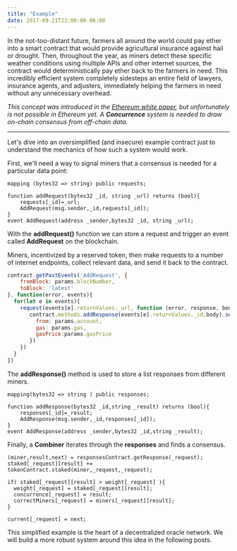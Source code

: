 ```yaml
---
title: "Example"
date: 2017-09-21T22:00:00-06:00
---
```


In the not-too-distant future, farmers all around the world could pay ether into a smart contract that would provide agricultural insurance against hail or drought. Then, throughout the year, as miners detect these specific weather conditions using multiple APIs and other internet sources, the contract would deterministically pay ether back to the farmers in need. This incredibly efficient system completely sidesteps an entire field of lawyers, insurance agents, and adjusters, immediately helping the farmers in need without any unnecessary overhead.

<i>This concept was introduced in the <a href="https://github.com/ethereum/wiki/wiki/White-Paper" target="_blank">Ethereum white paper</a>, but unfortunately is not possible in Ethereum yet. A **Concurrence** system is needed to draw on-chain consensus from off-chain data.</i>

-------------------------------------------------------

Let's dive into an oversimplified (and insecure) example contract just to understand the mechanics of how such a system would work.

First, we'll need a way to signal miners that a consensus is needed for a particular data point:
```
mapping (bytes32 => string) public requests;

function addRequest(bytes32 _id, string _url) returns (bool){
    requests[_id]=_url;
    AddRequest(msg.sender,_id,requests[_id]);
}
event AddRequest(address _sender,bytes32 _id, string _url);
```

With the **addRequest()** function we can store a request and trigger an event called **AddRequest** on the blockchain.

Miners, incentivized by a reserved token, then make requests to a number of internet endpoints, collect relevant data, and send it back to the contract.
```javascript
contract.getPastEvents('AddRequest', {
    fromBlock: params.blockNumber,
    toBlock: 'latest'
}, function(error, events){
  for(let e in events){
    request(events[e].returnValues._url, function (error, response, body) {
       contract.methods.addResponse(events[e].returnValues._id,body).send({
         from: params.account,
         gas: params.gas,
         gasPrice:params.gasPrice
       })
    })
  }
})
```

The **addResponse()** method is used to store a list responses from different miners.
```
mapping(bytes32 => string ) public responses;

function addResponse(bytes32 _id,string _result) returns (bool){
    responses[_id]=_result;
    AddResponse(msg.sender,_id,responses[_id]);
}
event AddResponse(address _sender,bytes32 _id,string _result);
```

Finally, a **Combiner** iterates through the **responses** and finds a consensus.

```
(miner,result,next) = responsesContract.getResponse(_request);
staked[_request][result] += tokenContract.staked(miner,_request,_request);

if( staked[_request][result] > weight[_request] ){
  weight[_request] = staked[_request][result];
  concurrence[_request] = result;
  correctMiners[_request] = miners[_request][result];
}

current[_request] = next;
```


This simplified example is the heart of a decentralized oracle network. We will build a more robust system around this idea in the following posts.
